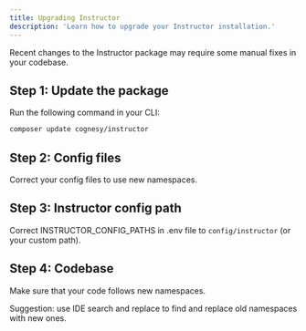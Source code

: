 ```yaml
---
title: Upgrading Instructor
description: 'Learn how to upgrade your Instructor installation.'
---
```


Recent changes to the Instructor package may require some manual fixes in your codebase.


## Step 1: Update the package

Run the following command in your CLI:

```bash
composer update cognesy/instructor
```

## Step 2: Config files

Correct your config files to use new namespaces.


## Step 3: Instructor config path

Correct INSTRUCTOR_CONFIG_PATHS in .env file to `config/instructor` (or your custom path).


## Step 4: Codebase

Make sure that your code follows new namespaces.

Suggestion: use IDE search and replace to find and replace old namespaces with new ones.
